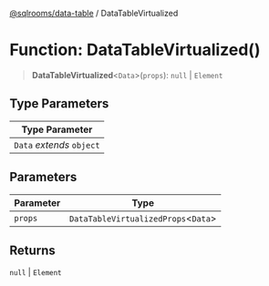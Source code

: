 [@sqlrooms/data-table](../globals.md) / DataTableVirtualized

# Function: DataTableVirtualized()

> **DataTableVirtualized**\<`Data`\>(`props`): `null` \| `Element`

## Type Parameters

| Type Parameter |
| ------ |
| `Data` *extends* `object` |

## Parameters

| Parameter | Type |
| ------ | ------ |
| `props` | `DataTableVirtualizedProps`\<`Data`\> |

## Returns

`null` \| `Element`

